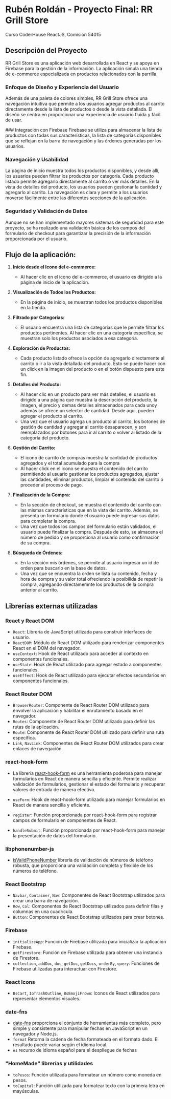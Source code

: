 # Rubén Roldán - Proyecto Final: RR Grill Store
 Curso CoderHouse ReactJS, Comisión 54015

## Descripción del Proyecto
RR Grill Store es una aplicación web desarrollada en React y se apoya en Firebase para la gestión de la información. La aplicación simula una tienda de e-commerce especializada en productos relacionados con la parrilla.

### Enfoque de Diseño y Experiencia del Usuario
Además de una paleta de colores simples, RR Grill Store ofrece una navegación intuitiva que permite a los usuarios agregar productos al carrito directamente desde la lista de productos o desde la vista detallada. El diseño se centra en proporcionar una experiencia de usuario fluida y fácil de usar.

### Integración con Firebase
Firebase se utiliza para almacenar la lista de productos con todas sus características, la lista de categorías disponibles que se reflejan en la barra de navegación y las órdenes generadas por los usuarios.

### Navegación y Usabilidad
La página de inicio muestra todos los productos disponibles, y desde allí, los usuarios pueden filtrar los productos por categoría. Cada producto listado permite agregarlo directamente al carrito o ver más detalles. En la vista de detalles del producto, los usuarios pueden gestionar la cantidad y agregarlo al carrito. La navegación es clara y permite a los usuarios moverse fácilmente entre las diferentes secciones de la aplicación.

### Seguridad y Validación de Datos
Aunque no se han implementado mayores sistemas de seguridad para este proyecto, se ha realizado una validación básica de los campos del formulario de checkout para garantizar la precisión de la información proporcionada por el usuario.


## Flujo de la aplicación:
1. **Inicio desde el Icono del e-commerce:**
   - Al hacer clic en el icono del e-commerce, el usuario es dirigido a la página de inicio de la aplicación.

2. **Visualización de Todos los Productos:**
   - En la página de inicio, se muestran todos los productos disponibles en la tienda.

3. **Filtrado por Categorías:**
   - El usuario encuentra una lista de categorías que le permite filtrar los productos pertinentes. Al hacer clic en una categoría específica, se muestran solo los productos asociados a esa categoría.

4. **Exploración de Productos:**
   - Cada producto listado ofrece la opción de agregarlo directamente al carrito o ir a la vista detallada del producto. Esto se puede hacer con un click en la imagen del producto o en el botón dispuesto para este fin.

5. **Detalles del Producto:**
   - Al hacer clic en un producto para ver más detalles, el usuario es dirigido a una página que muestra la descripción del producto, la imagen, el precio y demas detalles almacenados para cada unoy además se ofrece un selector de cantidad. Desde aquí, pueden agregar el producto al carrito.
    - Una vez que el usuario agrega un producto al carrito, los botones de gestión de cantidad y agregar al carrito desaparecen, y son reemplazados por botones para ir al carrito o volver al listado de la categoría del producto.   
6. **Gestión del Carrito:**
   - El icono de carrito de compras muestra la cantidad de productos agregados y el total acumulado para la compra
   - Al hacer click en el icono se muestra el contenido del carrito permitiendo al usuario gestionar los productos agregados, ajustar las cantidades, eliminar productos, limpiar el contenido del carrito o proceder al proceso de pago.

7. **Finalización de la Compra:**
   - En la sección de checkout, se muestra el contenido del carrito con las mismas características que en la vista del carrito. Además, se presenta un formulario donde el usuario puede ingresar sus datos para completar la compra.
   - Una vez que todos los campos del formulario están validados, el usuario puede finalizar la compra. Después de esto, se almacena el número de pedido y se proporciona al usuario como confirmación de su compra.

8. **Búsqueda de Órdenes:**
   - En la sección mis órdenes, se permite al usuario ingresar un id de orden para buscarlo en la base de datos.
   - Una vez que se encuentra la orden se lista su contenido, fecha y hora de compra y su valor total ofreciendo la posibilida de repetir la compra, agregando directamemnte los productos de la compra anterior al carrito.



## Librerías externas utilizadas

### React y React DOM
- `React`: Librería de JavaScript utilizada para construir interfaces de usuario.
- `ReactDOM`: Módulo de React DOM utilizado para renderizar componentes React en el DOM del navegador.
- `useContext`: Hook de React utilizado para acceder al contexto en componentes funcionales.
- `useState`: Hook de React utilizado para agregar estado a componentes funcionales.
- `useEffect`: Hook de React utilizado para ejecutar efectos secundarios en componentes funcionales.

### React Router DOM
- `BrowserRouter`: Componente de React Router DOM utilizado para envolver la aplicación y habilitar el enrutamiento basado en el navegador.
- `Routes`: Componente de React Router DOM utilizado para definir las rutas de la aplicación.
- `Route`: Componente de React Router DOM utilizado para definir una ruta específica.
- `Link`, `NavLink`: Componentes de React Router DOM utilizados para crear enlaces de navegación.

### react-hook-form

- La librería [react-hook-form](https://react-hook-form.com/) es una herramienta poderosa para manejar formularios en React de manera sencilla y eficiente. Permite realizar validación de formularios, gestionar el estado del formulario y recuperar valores de entrada de manera efectiva.

- `useForm`: Hook de react-hook-form utilizado para manejar formularios en React de manera sencilla y eficiente.
- `register`: Función proporcionada por react-hook-form para registrar campos de formulario en componentes de React.
- `handleSubmit`: Función proporcionada por react-hook-form para manejar la presentación de datos del formulario.


###  libphonenumber-js
- [isValidPhoneNumber](https://github.com/catamphetamine/libphonenumber-js#isvalidphonenumber)
 librería de validación de números de teléfono  robusta, que proporciona una validación completa y flexible de los números de teléfono.

### React Bootstrap
- `Navbar`, `Container`, `Nav`: Componentes de React Bootstrap utilizados para crear una barra de navegación.
- `Row`, `Col`: Componentes de React Bootstrap utilizados para definir filas y columnas en una cuadrícula.
- `Button`: Componentes de React Bootstrap utilizados para crear botones.

### Firebase
- `initializeApp`: Función de Firebase utilizada para inicializar la aplicación Firebase.
- `getFirestore`: Función de Firebase utilizada para obtener una instancia de Firestore.
- `collection`, `addDoc`, `doc`, `getDoc`, `getDocs`, `orderBy`, `query`: Funciones de Firebase utilizadas para interactuar con Firestore.

### React Icons
- `BsCart`, `IoTrashOutline`, `BsEmojiFrown`: Iconos de React utilizados para representar elementos visuales.

### date-fns
- [date-fns](https://date-fns.org/docs/Getting-Started)
 proporciona el conjunto de herramientas más completo, pero simple y consistente para manipular fechas en JavaScript en un navegador y Node.js.
- `format` Retorna la cadena de fecha formateada en el formato dado. El resultado puede variar según el idioma local.
- `es` recurso de idioma español para el despliegue de fechas


### "HomeMade" librerías y utilidades
- `toPesos`: Función utilizada para formatear un número como moneda en pesos.
- `toCapital`: Función utilizada para formatear texto con la primera letra en mayúsculas.


